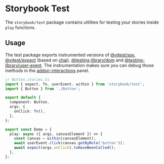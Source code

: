 # Storybook Test

The `storybook/test` package contains utilities for testing your stories inside `play` functions.

## Usage

The test package exports instrumented versions of [@vitest/spy](https://vitest.dev/api/mock.html), [@vitest/expect](https://vitest.dev/api/expect.html) (based on [chai](https://www.chaijs.com/)), [@testing-library/dom](https://testing-library.com/docs/dom-testing-library/intro) and [@testing-library/user-event](https://testing-library.com/docs/user-event/intro).
The instrumentation makes sure you can debug those methods in the [addon-interactions](https://storybook.js.org/addons/@storybook/addon-interactions) panel.

```ts
// Button.stories.ts
import { expect, fn, userEvent, within } from 'storybook/test';
import { Button } from './Button';

export default {
  component: Button,
  args: {
    onClick: fn(),
  },
};

export const Demo = {
  play: async ({ args, canvasElement }) => {
    const canvas = within(canvasElement);
    await userEvent.click(canvas.getByRole('button'));
    await expect(args.onClick).toHaveBeenCalled();
  },
};
```
